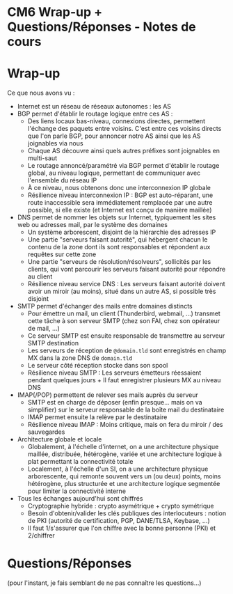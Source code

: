 CM6 Wrap-up + Questions/Réponses - Notes de cours
================================================

Wrap-up
=======

Ce que nous avons vu :
* Internet est un réseau de réseaux autonomes : les AS
* BGP permet d'établir le routage logique entre ces AS :
  * Des liens locaux bas-niveau, connexions directes, permettent l'échange des paquets entre voisins. C'est entre ces voisins directs que l'on parle BGP, pour annoncer notre AS ainsi que les AS joignables via nous
  * Chaque AS découvre ainsi quels autres préfixes sont joignables en multi-saut
  * Le routage annoncé/paramétré via BGP permet d'établir le routage global, au niveau logique, permettant de communiquer avec l'ensemble du réseau IP
  * À ce niveau, nous obtenons donc une interconnexion IP globale
  * Résilience niveau interconnexion IP : BGP est auto-réparant, une route inaccessible sera immédiatement remplacée par une autre possible, si elle existe (et Internet est conçu de manière maillée)
* DNS permet de nommer les objets sur Internet, typiquement les sites web ou adresses mail, par le système des domaines
  * Un système arborescent, disjoint de la hiérarchie des adresses IP
  * Une partie "serveurs faisant autorité", qui hébergent chacun le contenu de la zone dont ils sont responsables et répondent aux requêtes sur cette zone
  * Une partie "serveurs de résolution/résolveurs", sollicités par les clients, qui vont parcourir les serveurs faisant autorité pour répondre au client
  * Résilience niveau service DNS : Les serveurs faisant autorité doivent avoir un miroir (au moins), situé dans un autre AS, si possible très disjoint
* SMTP permet d'échanger des mails entre domaines distincts
  * Pour émettre un mail, un client (Thunderbird, webmail, ...) transmet cette tâche à son serveur SMTP (chez son FAI, chez son opérateur de mail, ...)
  * Ce serveur SMTP est ensuite responsable de transmettre au serveur SMTP destination
  * Les serveurs de réception de `@domain.tld` sont enregistrés en champ MX dans la zone DNS de `domain.tld`
  * Le serveur côté réception stocke dans son spool
  * Résilience niveau SMTP : Les serveurs émetteurs réessaient pendant quelques jours + Il faut enregistrer plusieurs MX au niveau DNS
* IMAP(/POP) permettent de relever ses mails auprès du serveur
  * SMTP est en charge de déposer (enfin presque... mais on va simplifier) sur le serveur responsable de la boîte mail du destinataire
  * IMAP permet ensuite la relève par le destinataire
  * Résilience niveau IMAP : Moins critique, mais on fera du miroir / des sauvegardes
* Architecture globale et locale
  * Globalement, à l'échelle d'internet, on a une architecture physique maillée, distribuée, hétérogène, variée et une architecture logique à plat permettant la connectivité totale
  * Localement, à l'échelle d'un SI, on a une architecture physique arborescente, qui remonte souvent vers un (ou deux) points, moins hétérogène, plus structurée et une architecture logique segmentée pour limiter la connectivité interne
* Tous les échanges aujourd'hui sont chiffrés
  * Cryptographie hybride : crypto asymétrique + crypto symétrique
  * Besoin d'obtenir/valider les clés publiques des interlocuteurs : notion de PKI (autorité de certification, PGP, DANE/TLSA, Keybase, ...)
  * Il faut 1/s'assurer que l'on chiffre avec la bonne personne (PKI) et 2/chiffrer


Questions/Réponses
==================

(pour l'instant, je fais semblant de ne pas connaître les questions...)
